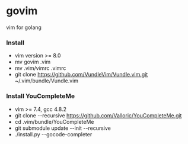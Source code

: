 # govim
vim for golang

### Install
- vim version >= 8.0
- mv govim .vim
- mv .vim/vimrc .vimrc
- git clone https://github.com/VundleVim/Vundle.vim.git ~/.vim/bundle/Vundle.vim

### Install YouCompleteMe
- vim >= 7.4, gcc 4.8.2
- git clone --recursive https://github.com/Valloric/YouCompleteMe.git
- cd .vim/bundle/YouCompleteMe
- git submodule update --init --recursive
- ./install.py --gocode-completer

